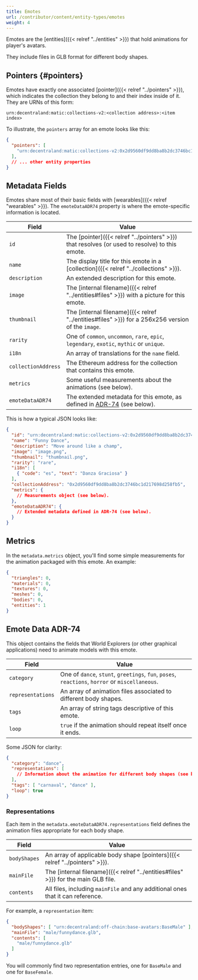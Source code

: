 ```yaml
---
title: Emotes
url: /contributor/content/entity-types/emotes
weight: 4
---
```


Emotes are the [entities]({{< relref "../entities" >}}) that hold animations for player's avatars.

They include files in GLB format for different body shapes.

## Pointers {#pointers}

Emotes have exactly one associated [pointer]({{< relref "../pointers" >}}), which indicates the collection they belong to and their index inside of it. They are URNs of this form:

```
urn:decentraland:matic:collections-v2:<collection address>:<item index>
```

To illustrate, the `pointers` array for an emote looks like this:

```json
{
  "pointers": [
    "urn:decentraland:matic:collections-v2:0x2d9560df9dd8ba8b2dc3746bc1d217698d258fb5:0"
  ],
  // ... other entity properties
}
```

## Metadata Fields

Emotes share most of their basic fields with [wearables]({{< relref "wearables" >}}). The `emoteDataADR74` property is where the emote-specific information is located.

| Field | Value |
| ----- | --- |
| `id` | The [pointer]({{< relref "../pointers" >}}) that resolves (or used to resolve) to this emote.
| `name` | The display title for this emote in a [collection]({{< relref "../collections" >}}).
| `description` | An extended description for this emote.
| `image` | The [internal filename]({{< relref "../entities#files" >}}) with a picture for this emote.
| `thumbnail` | The [internal filename]({{< relref "../entities#files" >}}) for a 256x256 version of the `image`.
| `rarity` | One of `common`, `uncommon`, `rare`, `epic`, `legendary`, `exotic`, `mythic` or `unique`.
| `i18n` | An array of translations for the `name` field.
| `collectionAddress` | The Ethereum address for the collection that contains this emote.
| `metrics` | Some useful measurements about the animations (see below).
| `emoteDataADR74` | The extended metadata for this emote, as defined in [ADR-74](https://adr.decentraland.org/adr/ADR-74) (see below).


This is how a typical JSON looks like:

```json
{
  "id": "urn:decentraland:matic:collections-v2:0x2d9560df9dd8ba8b2dc3746bc1d217698d258fb5:0",
  "name": "Funny Dance",
  "description": "Move around like a champ",
  "image": "image.png",
  "thumbnail": "thumbnail.png",
  "rarity": "rare",
  "i18n": [
    { "code": "es", "text": "Danza Graciosa" }
  ],
  "collectionAddress": "0x2d9560df9dd8ba8b2dc3746bc1d217698d258fb5",
  "metrics": {
    // Measurements object (see below).
  },
  "emoteDataADR74": {
    // Extended metadata defined in ADR-74 (see below).
  }
}
```

## Metrics

In the `metadata.metrics` object, you'll find some simple measurements for the animation packaged with this emote. An example:

```json
{
  "triangles": 0,
  "materials": 0,
  "textures": 0,
  "meshes": 0,
  "bodies": 0,
  "entities": 1
}
```

## Emote Data ADR-74

This object contains the fields that World Explorers (or other graphical applications) need to animate models with this emote.

| Field | Value |
| ----- | --- |
| `category` | One of `dance`, `stunt`, `greetings`, `fun`, `poses`, `reactions`, `horror` or `miscellaneous`.
| `representations` | An array of animation files associated to different body shapes.
| `tags` | An array of string tags descriptive of this emote.
| `loop` | `true` if the animation should repeat itself once it ends.

Some JSON for clarity:

```json
{
  "category": "dance",
  "representations": [
    // Information about the animation for different body shapes (see below).
  ],
  "tags": [ "carnaval", "dance" ],
  "loop": true
}
```

### Representations

Each item in the `metadata.emoteDataADR74.representations` field defines the animation files appropriate for each body shape.

| Field | Value |
| ----- | --- |
| `bodyShapes` | An array of applicable body shape [pointers]({{< relref "../pointers" >}}).
| `mainFile` | The [internal filename]({{< relref "../entities#files" >}}) for the main GLB file.
| `contents` | All files, including `mainFile` and any additional ones that it can reference.

For example, a `representation` item:

```json
{
  "bodyShapes": [ "urn:decentraland:off-chain:base-avatars:BaseMale" ],
  "mainFile": "male/funnydance.glb",
  "contents": [
    "male/funnydance.glb"
  ]
}
```

You will commonly find two representation entries, one for `BaseMale` and one for `BaseFemale`.